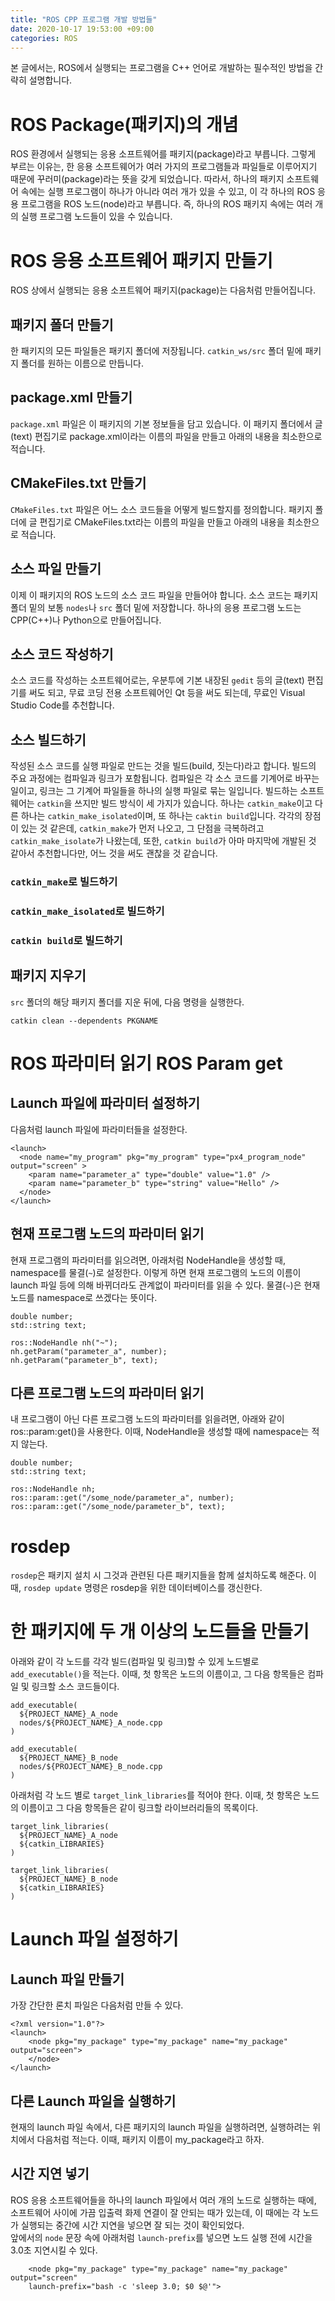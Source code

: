 ```yaml
---
title: "ROS CPP 프로그램 개발 방법들"
date: 2020-10-17 19:53:00 +09:00
categories: ROS
---
```

본 글에서는, ROS에서 실행되는 프로그램을 C++ 언어로 개발하는 필수적인 방법을 간략히 설명합니다.

# ROS Package(패키지)의 개념
ROS 환경에서 실행되는 응용 소프트웨어를 패키지(package)라고 부릅니다. 그렇게 부르는 이유는, 한 응용 소프트웨어가 여러 가지의 프로그램들과 파일들로 이루어지기 때문에 꾸러미(package)라는 뜻을 갖게 되었습니다. 따라서, 하나의 패키지 소프트웨어 속에는 실행 프로그램이 하나가 아니라 여러 개가 있을 수 있고, 이 각 하나의 ROS 응용 프로그램을 ROS 노드(node)라고 부릅니다. 즉, 하나의 ROS 패키지 속에는 여러 개의 실행 프로그램 노드들이 있을 수 있습니다.

# ROS 응용 소프트웨어 패키지 만들기
ROS 상에서 실행되는 응용 소프트웨어 패키지(package)는 다음처럼 만들어집니다.

## 패키지 폴더 만들기
한 패키지의 모든 파일들은 패키지 폴더에 저장됩니다. `catkin_ws/src` 폴더 밑에 패키지 폴더를 원하는 이름으로 만듭니다.

## package.xml 만들기
`package.xml` 파일은 이 패키지의 기본 정보들을 담고 있습니다. 이 패키지 폴더에서 글(text) 편집기로 package.xml이라는 이름의 파일을 만들고 아래의 내용을 최소한으로 적습니다.

## CMakeFiles.txt 만들기
`CMakeFiles.txt` 파일은 어느 소스 코드들을 어떻게 빌드할지를 정의합니다. 패키지 폴더에 글 편집기로 CMakeFiles.txt라는 이름의 파일을 만들고 아래의 내용을 최소한으로 적습니다.

## 소스 파일 만들기
이제 이 패키지의 ROS 노드의 소스 코드 파일을 만들어야 합니다. 소스 코드는 패키지 폴더 밑의 보통 `nodes`나 `src` 폴더 밑에 저장합니다. 하나의 응용 프로그램 노드는 CPP(C++)나 Python으로 만들어집니다.

## 소스 코드 작성하기
소스 코드를 작성하는 소프트웨어로는, 우분투에 기본 내장된 `gedit` 등의 글(text) 편집기를 써도 되고, 무료 코딩 전용 소프트웨어인 Qt 등을 써도 되는데, 무료인 Visual Studio Code를 추천합니다.

## 소스 빌드하기
작성된 소스 코드를 실행 파일로 만드는 것을 빌드(build, 짓는다)라고 합니다. 빌드의 주요 과정에는 컴파일과 링크가 포함됩니다. 컴파일은 각 소스 코드를 기계어로 바꾸는 일이고, 링크는 그 기계어 파일들을 하나의 실행 파일로 묶는 일입니다.
빌드하는 소프트웨어는 `catkin`을 쓰지만 빌드 방식이 세 가지가 있습니다. 하나는 `catkin_make`이고 다른 하나는 `catkin_make_isolated`이며, 또 하나는 `caktin build`입니다. 각각의 장점이 있는 것 같은데, `catkin_make`가 먼저 나오고, 그 단점을 극복하려고 `catkin_make_isolate`가 나왔는데, 또한, `catkin build`가 아마 마지막에 개발된 것 같아서 추천합니다만, 어느 것을 써도 괜찮을 것 같습니다.
### `catkin_make`로 빌드하기

### `catkin_make_isolated`로 빌드하기

### `catkin build`로 빌드하기

## 패키지 지우기
`src` 폴더의 해당 패키지 폴더를 지운 뒤에, 다음 명령을 실행한다.  
```
catkin clean --dependents PKGNAME
```


# ROS 파라미터 읽기 ROS Param get
## Launch 파일에 파라미터 설정하기
다음처럼 launch 파일에 파라미터들을 설정한다.
```
<launch>
  <node name="my_program" pkg="my_program" type="px4_program_node" output="screen" >
    <param name="parameter_a" type="double" value="1.0" />
    <param name="parameter_b" type="string" value="Hello" />
  </node>
</launch>
```
## 현재 프로그램 노드의 파라미터 읽기
현재 프로그램의 파라미터를 읽으려면, 아래처럼 NodeHandle을 생성할 때, namespace를 물결(`~`)로 설정한다. 
이렇게 하면 현재 프로그램의 노드의 이름이 launch 파일 등에 의해 바뀌더라도 관계없이 파라미터를 읽을 수 있다.
물결(`~`)은 현재 노드를 namespace로 쓰겠다는 뜻이다.
```
double number;
std::string text;

ros::NodeHandle nh("~");
nh.getParam("parameter_a", number);
nh.getParam("parameter_b", text);
```

## 다른 프로그램 노드의 파라미터 읽기
내 프로그램이 아닌 다른 프로그램 노드의 파라미터를 읽을려면, 아래와 같이 ros::param:get()을 사용한다.
이때, NodeHandle을 생성할 때에 namespace는 적지 않는다.
```
double number;
std::string text;

ros::NodeHandle nh;   
ros::param::get("/some_node/parameter_a", number);
ros::param::get("/some_node/parameter_b", text);
```

# rosdep
`rosdep`은 패키지 설치 시 그것과 관련된 다른 패키지들을 함께 설치하도록 해준다.
이때, `rosdep update` 명령은 rosdep을 위한 데이터베이스를 갱신한다.

# 한 패키지에 두 개 이상의 노드들을 만들기
아래와 같이 각 노드를 각각 빌드(컴파일 및 링크)할 수 있게 노드별로 `add_executable()`을 적는다. 이때, 첫 항목은 노드의 이름이고, 그 다음 항목들은 컴파일 및 링크할 소스 코드들이다.
```
add_executable(
  ${PROJECT_NAME}_A_node
  nodes/${PROJECT_NAME}_A_node.cpp
)

add_executable(
  ${PROJECT_NAME}_B_node
  nodes/${PROJECT_NAME}_B_node.cpp
)
```
아래처럼 각 노드 별로 `target_link_libraries`를 적어야 한다. 이때, 첫 항목은 노드의 이름이고 그 다음 항목들은 같이 링크할 라이브러리들의 목록이다.
```
target_link_libraries(
  ${PROJECT_NAME}_A_node
  ${catkin_LIBRARIES}
)

target_link_libraries(
  ${PROJECT_NAME}_B_node
  ${catkin_LIBRARIES}
)
```

# Launch 파일 설정하기
## Launch 파일 만들기
가장 간단한 론치 파일은 다음처럼 만들 수 있다.
```
<?xml version="1.0"?>
<launch>
    <node pkg="my_package" type="my_package" name="my_package" output="screen">
    </node>
</launch>
```

## 다른 Launch 파일을 실행하기
현재의 launch 파일 속에서, 다른 패키지의 launch 파일을 실행하려면, 실행하려는 위치에서 다음처럼 적는다. 이때, 패키지 이름이 my_package라고 하자.
> <include file="S(find my_package)/launch/my_package.launch">

## 시간 지연 넣기
ROS 응용 소프트웨어들을 하나의 launch 파일에서 여러 개의 노드로 실행하는 때에, 소프트웨어 사이에 가끔 입출력 화제 연결이 잘 안되는 때가 있는데, 이 때에는 각 노드가 실행되는 중간에 시간 지연을 넣으면 잘 되는 것이 확인되었다.  
앞에서의 `node` 문장 속에 아래처럼 `launch-prefix`를 넣으면 노드 실행 전에 시간을 3.0초 지연시킬 수 있다.
```
    <node pkg="my_package" type="my_package" name="my_package" output="screen"
    launch-prefix="bash -c 'sleep 3.0; $0 $@'">
```
